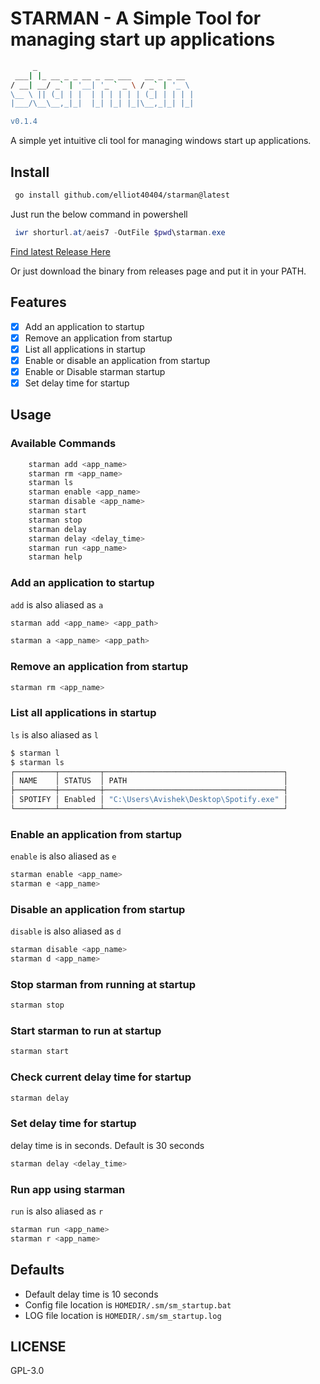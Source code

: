 # STARMAN - A Simple Tool for managing start up applications

```sh
     _
 ___| |_ __ _ _ __ _ __ ___   __ _ _ __
/ __| __/ _` | '__| '_ ` _ \ / _` | '_ \
\__ \ || (_| | |  | | | | | | (_| | | | |
|___/\__\__,_|_|  |_| |_| |_|\__,_|_| |_|

v0.1.4
```

A simple yet intuitive cli tool for managing windows start up applications.

## Install

```sh
 go install github.com/elliot40404/starman@latest
```

Just run the below command in powershell

```ps1
 iwr shorturl.at/aeis7 -OutFile $pwd\starman.exe
```

[Find latest Release Here](https://github.com/elliot40404/starman/releases/latest)

Or just download the binary from releases page and put it in your PATH.

## Features

- [x] Add an application to startup
- [x] Remove an application from startup
- [x] List all applications in startup
- [x] Enable or disable an application from startup
- [x] Enable or Disable starman startup
- [x] Set delay time for startup

## Usage

### Available Commands

```sh
    starman add <app_name>
    starman rm <app_name>
    starman ls
    starman enable <app_name>
    starman disable <app_name>
    starman start
    starman stop
    starman delay
    starman delay <delay_time>
    starman run <app_name>
    starman help
```

### Add an application to startup

`add` is also aliased as `a`

```sh
starman add <app_name> <app_path>
```

```sh
starman a <app_name> <app_path>
```

### Remove an application from startup

```sh
starman rm <app_name>
```

### List all applications in startup

`ls` is also aliased as `l`

```sh
$ starman l
$ starman ls
┌─────────┬─────────┬────────────────────────────────────────┐
│ NAME    │ STATUS  │ PATH                                   │
├─────────┼─────────┼────────────────────────────────────────┤
│ SPOTIFY │ Enabled │ "C:\Users\Avishek\Desktop\Spotify.exe" │
└─────────┴─────────┴────────────────────────────────────────┘
```

### Enable an application from startup

`enable` is also aliased as `e`

```sh
starman enable <app_name>
starman e <app_name>
```

### Disable an application from startup

`disable` is also aliased as `d`

```sh
starman disable <app_name>
starman d <app_name>
```

### Stop starman from running at startup

```sh
starman stop
```

### Start starman to run at startup

```sh
starman start
```

### Check current delay time for startup

```sh
starman delay
```

### Set delay time for startup

delay time is in seconds. Default is 30 seconds

```sh
starman delay <delay_time>
```

### Run app using starman

`run` is also aliased as `r`

```sh
starman run <app_name>
starman r <app_name>
```

## Defaults

- Default delay time is 10 seconds
- Config file location is `HOMEDIR/.sm/sm_startup.bat`
- LOG file location is `HOMEDIR/.sm/sm_startup.log`

## LICENSE

GPL-3.0
